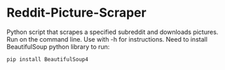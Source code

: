 # Reddit-Picture-Scraper
Python script that scrapes a specified subreddit and downloads pictures. Run on the command line. Use with -h for instructions. Need to install BeautifulSoup python library to run:
```
pip install BeautifulSoup4
```
